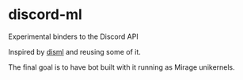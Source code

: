 # discord-ml
Experimental binders to the Discord API

Inspired by [disml](https://github.com/Mishio595/disml) and reusing some of it.

The final goal is to have bot built with it running as Mirage unikernels.
